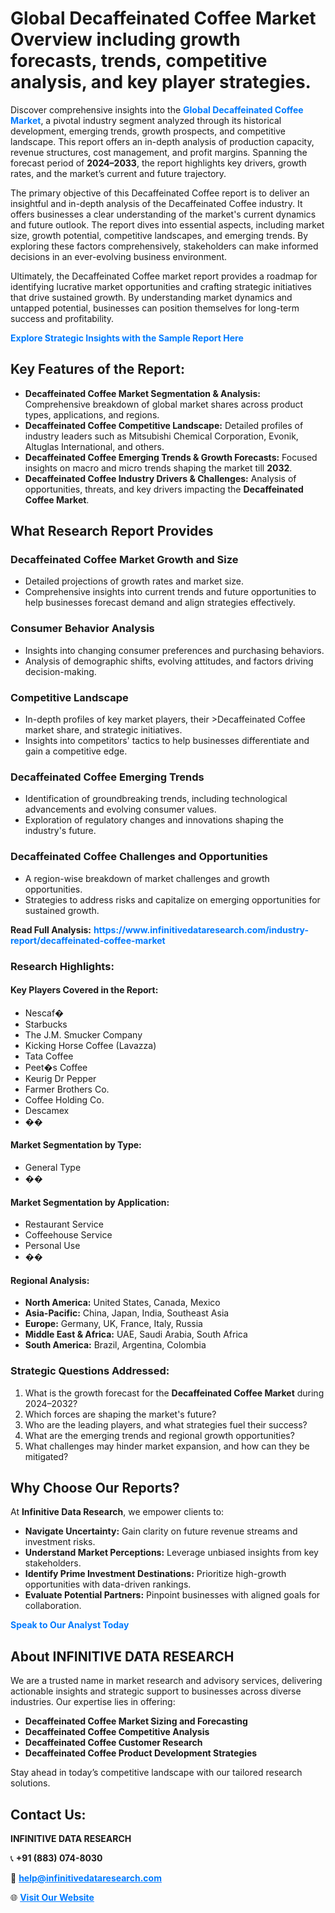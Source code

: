 <h1>Global Decaffeinated Coffee Market Overview including growth forecasts, trends, competitive analysis, and key player strategies.</h1>
<p>
Discover comprehensive insights into the 
<a href="https://www.infinitivedataresearch.com/industry-report/decaffeinated-coffee-market" rel="dofollow" style="color: #007BFF; text-decoration: none;"><strong>Global Decaffeinated Coffee Market</strong></a>, a pivotal industry segment analyzed through its historical development, emerging trends, growth prospects, and competitive landscape. This report offers an in-depth analysis of production capacity, revenue structures, cost management, and profit margins. Spanning the forecast period of <strong>2024–2033</strong>, the report highlights key drivers, growth rates, and the market’s current and future trajectory.
</p>
<p>
The primary objective of this Decaffeinated Coffee report is to deliver an insightful and in-depth analysis of the Decaffeinated Coffee industry. It offers businesses a clear understanding of the market's current dynamics and future outlook. The report dives into essential aspects, including market size, growth potential, competitive landscapes, and emerging trends. By exploring these factors comprehensively, stakeholders can make informed decisions in an ever-evolving business environment.
</p>
<p>
Ultimately, the Decaffeinated Coffee market report provides a roadmap for identifying lucrative market opportunities and crafting strategic initiatives that drive sustained growth. By understanding market dynamics and untapped potential, businesses can position themselves for long-term success and profitability.
</p>
<p>
<a href="https://www.infinitivedataresearch.com/request-sample/reportId=108160" style="color: #007BFF; text-decoration: none;"><strong>Explore Strategic Insights with the Sample Report Here</strong></a>
</p>

<h2>Key Features of the Report:</h2>
<ul>
<li><strong>Decaffeinated Coffee Market Segmentation & Analysis:</strong> Comprehensive breakdown of global market shares across product types, applications, and regions.</li>
<li><strong>Decaffeinated Coffee Competitive Landscape:</strong> Detailed profiles of industry leaders such as Mitsubishi Chemical Corporation, Evonik, Altuglas International, and others.</li>
<li><strong>Decaffeinated Coffee Emerging Trends & Growth Forecasts:</strong> Focused insights on macro and micro trends shaping the market till <strong>2032</strong>.</li>
<li><strong>Decaffeinated Coffee Industry Drivers & Challenges:</strong> Analysis of opportunities, threats, and key drivers impacting the <strong>Decaffeinated Coffee Market</strong>.</li>
</ul>

<h2>What Research Report Provides</h2>
<h3>Decaffeinated Coffee Market Growth and Size</h3>
<ul>
<li>Detailed projections of growth rates and market size.</li>
<li>Comprehensive insights into current trends and future opportunities to help businesses forecast demand and align strategies effectively.</li>
</ul>

<h3>Consumer Behavior Analysis</h3>
<ul>
<li>Insights into changing consumer preferences and purchasing behaviors.</li>
<li>Analysis of demographic shifts, evolving attitudes, and factors driving decision-making.</li>
</ul>

<h3>Competitive Landscape</h3>
<ul>
<li>In-depth profiles of key market players, their >Decaffeinated Coffee market share, and strategic initiatives.</li>
<li>Insights into competitors' tactics to help businesses differentiate and gain a competitive edge.</li>
</ul>

<h3>Decaffeinated Coffee Emerging Trends</h3>
<ul>
<li>Identification of groundbreaking trends, including technological advancements and evolving consumer values.</li>
<li>Exploration of regulatory changes and innovations shaping the industry's future.</li>
</ul>

<h3>Decaffeinated Coffee Challenges and Opportunities</h3>
<ul>
<li>A region-wise breakdown of market challenges and growth opportunities.</li>
<li>Strategies to address risks and capitalize on emerging opportunities for sustained growth.</li>
</ul>
<p><strong>Read Full Analysis:</strong> <a href="https://www.infinitivedataresearch.com/industry-report/decaffeinated-coffee-market" rel="dofollow" style="color: #007BFF; text-decoration: none;"><strong>https://www.infinitivedataresearch.com/industry-report/decaffeinated-coffee-market</strong></a></p>
<h3>Research Highlights:</h3>
<h4>Key Players Covered in the Report:</h4>
<ul><li>Nescaf�</li><li>Starbucks</li><li>The J.M. Smucker Company</li><li>Kicking Horse Coffee (Lavazza)</li><li>Tata Coffee</li><li>Peet�s Coffee</li><li>Keurig Dr Pepper</li><li>Farmer Brothers Co.</li><li>Coffee Holding Co.</li><li>Descamex</li><li>��</li></ul>
<h4>Market Segmentation by Type:</h4>
<ul><li>General Type</li><li>��</li></ul>
<h4>Market Segmentation by Application:</h4>
<ul><li>Restaurant Service</li><li>Coffeehouse Service</li><li>Personal Use</li><li>��</li></ul>

<h4>Regional Analysis:</h4>
<ul>
<li><strong>North America:</strong> United States, Canada, Mexico</li>
<li><strong>Asia-Pacific:</strong> China, Japan, India, Southeast Asia</li>
<li><strong>Europe:</strong> Germany, UK, France, Italy, Russia</li>
<li><strong>Middle East & Africa:</strong> UAE, Saudi Arabia, South Africa</li>
<li><strong>South America:</strong> Brazil, Argentina, Colombia</li>
</ul>

<h3>Strategic Questions Addressed:</h3>
<ol>
<li>What is the growth forecast for the <strong>Decaffeinated Coffee Market</strong> during 2024–2032?</li>
<li>Which forces are shaping the market's future?</li>
<li>Who are the leading players, and what strategies fuel their success?</li>
<li>What are the emerging trends and regional growth opportunities?</li>
<li>What challenges may hinder market expansion, and how can they be mitigated?</li>
</ol>

<h2>Why Choose Our Reports?</h2>
<p>At <strong>Infinitive Data Research</strong>, we empower clients to:</p>
<ul>
<li><strong>Navigate Uncertainty:</strong> Gain clarity on future revenue streams and investment risks.</li>
<li><strong>Understand Market Perceptions:</strong> Leverage unbiased insights from key stakeholders.</li>
<li><strong>Identify Prime Investment Destinations:</strong> Prioritize high-growth opportunities with data-driven rankings.</li>
<li><strong>Evaluate Potential Partners:</strong> Pinpoint businesses with aligned goals for collaboration.</li>
</ul>
<p><a href="https://www.infinitivedataresearch.com/industry-report/decaffeinated-coffee-market" rel="dofollow" style="color: #007BFF; text-decoration: none;"><strong>Speak to Our Analyst Today</strong></a></p>

<h2>About INFINITIVE DATA RESEARCH</h2>
<p>We are a trusted name in market research and advisory services, delivering actionable insights and strategic support to businesses across diverse industries. Our expertise lies in offering:</p>
<ul>
<li><strong>Decaffeinated Coffee Market Sizing and Forecasting</strong></li>
<li><strong>Decaffeinated Coffee Competitive Analysis</strong></li>
<li><strong>Decaffeinated Coffee Customer Research</strong></li>
<li><strong>Decaffeinated Coffee Product Development Strategies</strong></li>
</ul>
<p>Stay ahead in today’s competitive landscape with our tailored research solutions.</p>

<h2>Contact Us:</h2>
<p><strong>INFINITIVE DATA RESEARCH</strong></p>
<p>📞 <strong>+91 (883) 074-8030</strong></p>
<p>📧 <strong><a href="mailto:help@infinitivedataresearch.com" style="color: #007BFF;">help@infinitivedataresearch.com</a></strong></p>
<p>🌐 <strong><a href="https://www.infinitivedataresearch.com" rel="dofollow" style="color: #007BFF;">Visit Our Website</a></strong></p>